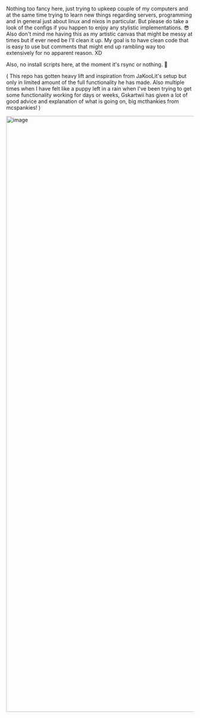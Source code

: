 Nothing too fancy here, just trying to upkeep couple of my computers and at the same time trying to learn new
things regarding servers, programming and in general just about linux and nixos in particular. But please do take a look
of the configs if you happen to enjoy any stylistic implementations. 😎  Also don't mind me having this as my 
artistic canvas that might be messy at times but if ever need be I'll clean it up. My goal is to have clean code that is
easy to use but comments that might end up rambling way too extensively for no apparent reason. XD

Also, no install scripts here, at the moment it's rsync or nothing. 🥹

( This repo has gotten heavy lift and inspiration from JaKooLit's setup but only in limited amount of the
  full functionality he has made. Also multiple times when I have felt like a puppy left in a rain 
  when I've been trying to get some functionality working for days or weeks, Gskartwii has given a lot of good
  advice and explanation of what is going on, big mcthankies from mcspankies! )

<img width="2560" height="1600" alt="image" src="https://github.com/user-attachments/assets/945fbee0-e5d8-4367-b2aa-4179f660e0a8" />
